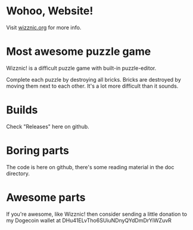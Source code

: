 Wohoo, Website!
=======
Visit [wizznic.org](http://wizznic.org/ "Website for the Wizznic! project") for more info.

Most awesome puzzle game
===
Wizznic! is a difficult puzzle game with built-in puzzle-editor.

Complete each puzzle by destroying all bricks. Bricks are destroyed by moving them next to each other. It's a lot more difficult than it sounds.

Builds
======
Check "Releases" here on github.

Boring parts
===
The code is here on github, there's some reading material in the doc directory.

Awesome parts
===
If you're awesome, like Wizznic! then consider sending a little donation to my Dogecoin wallet at DHu41ELvTho6SUiuNDnyQYdDmDrYiWZuvR
